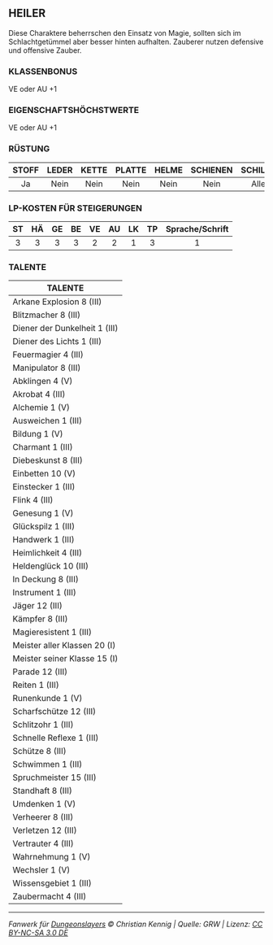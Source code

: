 ## HEILER

Diese Charaktere beherrschen den Einsatz von Magie, sollten sich im Schlachtgetümmel aber besser hinten aufhalten. Zauberer nutzen defensive und offensive Zauber.

### KLASSENBONUS

VE oder AU +1

### EIGENSCHAFTSHÖCHSTWERTE

VE oder AU +1

### RÜSTUNG

| STOFF | LEDER | KETTE | PLATTE | HELME | SCHIENEN | SCHILDE |
| :---: | :---: | :---: | :----: | :---: | :------: | :-----: |
|  Ja   | Nein  | Nein  |  Nein  | Nein  |   Nein   |  Alle   |

### LP-KOSTEN FÜR STEIGERUNGEN

| ST  | HÄ  | GE  | BE  | VE  | AU  | LK  | TP  | Sprache/Schrift |
| :-: | :-: | :-: | :-: | :-: | :-: | :-: | :-: | :-------------: |
|  3  |  3  |  3  |  3  |  2  |  2  |  1  |  3  |        1        |

### TALENTE

| TALENTE                       |
| ----------------------------- |
| Arkane Explosion 8 (III)      |
| Blitzmacher 8 (III)           |
| Diener der Dunkelheit 1 (III) |
| Diener des Lichts 1 (III)     |
| Feuermagier 4 (III)           |
| Manipulator 8 (III)           |
| Abklingen 4 (V)               |
| Akrobat 4 (III)               |
| Alchemie 1 (V)                |
| Ausweichen 1 (III)            |
| Bildung 1 (V)                 |
| Charmant 1 (III)              |
| Diebeskunst 8 (III)           |
| Einbetten 10 (V)              |
| Einstecker 1 (III)            |
| Flink 4 (III)                 |
| Genesung 1 (V)                |
| Glückspilz 1 (III)            |
| Handwerk 1 (III)              |
| Heimlichkeit 4 (III)          |
| Heldenglück 10 (III)          |
| In Deckung 8 (III)            |
| Instrument 1 (III)            |
| Jäger 12 (III)                |
| Kämpfer 8 (III)               |
| Magieresistent 1 (III)        |
| Meister aller Klassen 20 (I)  |
| Meister seiner Klasse 15 (I)  |
| Parade 12 (III)               |
| Reiten 1 (III)                |
| Runenkunde 1 (V)              |
| Scharfschütze 12 (III)        |
| Schlitzohr 1 (III)            |
| Schnelle Reflexe 1 (III)      |
| Schütze 8 (III)               |
| Schwimmen 1 (III)             |
| Spruchmeister 15 (III)        |
| Standhaft 8 (III)             |
| Umdenken 1 (V)                |
| Verheerer 8 (III)             |
| Verletzen 12 (III)            |
| Vertrauter 4 (III)            |
| Wahrnehmung 1 (V)             |
| Wechsler 1 (V)                |
| Wissensgebiet 1 (III)         |
| Zaubermacht 4 (III)           |

---

_Fanwerk für [Dungeonslayers](https://www.dungeonslayers.net/) © Christian Kennig | Quelle: GRW | Lizenz: [CC BY-NC-SA 3.0 DE](https://creativecommons.org/licenses/by-nc-sa/3.0/de/)_
